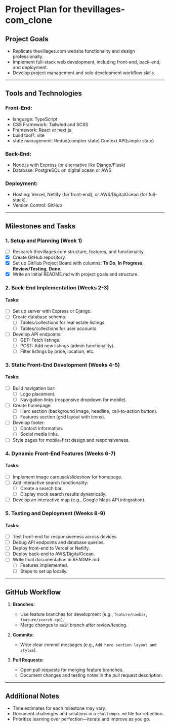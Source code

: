# Project Plan for thevillages-com_clone

## Project Goals

- Replicate thevillages.com website functionality and design professionally.
- Implement full-stack web development, including front-end, back-end, and deployment.
- Develop project management and solo development workflow skills.

---

## Tools and Technologies

### Front-End:

- language: TypeScript
- CSS Framework: Tailwind and SCSS
- Framework: React or next.js
- build tool?: vite
- state management: Redux(complex state) Context API(simple state)

### Back-End:

- Node.js with Express (or alternative like Django/Flask)
- Database: PostgreSQL on digital ocean or AWS

### Deployment:

- Hosting: Vercel, Netlify (for front-end), or AWS/DigitalOcean (for full-stack).
- Version Control: GitHub

---

## Milestones and Tasks

### 1. Setup and Planning (Week 1)

- [ ] Research thevillages.com structure, features, and functionality.
- [x] Create GitHub repository.
- [x] Set up GitHub Project Board with columns: **To Do**, **In Progress**, **Review/Testing**, **Done**.
- [x] Write an initial README.md with project goals and structure.

### 2. Back-End Implementation (Weeks 2-3)

#### Tasks:

- [ ] Set up server with Express or Django.
- [ ] Create database schema:
  - [ ] Tables/collections for real estate listings.
  - [ ] Tables/collections for user accounts.
- [ ] Develop API endpoints:
  - [ ] GET: Fetch listings.
  - [ ] POST: Add new listings (admin functionality).
  - [ ] Filter listings by price, location, etc.

### 3. Static Front-End Development (Weeks 4-5)

#### Tasks:

- [ ] Build navigation bar:
  - [ ] Logo placement.
  - [ ] Navigation links (responsive dropdown for mobile).
- [ ] Create homepage:
  - [ ] Hero section (background image, headline, call-to-action button).
  - [ ] Features section (grid layout with icons).
- [ ] Develop footer:
  - [ ] Contact information.
  - [ ] Social media links.
- [ ] Style pages for mobile-first design and responsiveness.

### 4. Dynamic Front-End Features (Weeks 6-7)

#### Tasks:

- [ ] Implement image carousel/slideshow for homepage.
- [ ] Add interactive search functionality:
  - [ ] Create a search bar.
  - [ ] Display mock search results dynamically.
- [ ] Develop an interactive map (e.g., Google Maps API integration).

### 5. Testing and Deployment (Weeks 8-9)

#### Tasks:

- [ ] Test front-end for responsiveness across devices.
- [ ] Debug API endpoints and database queries.
- [ ] Deploy front-end to Vercel or Netlify.
- [ ] Deploy back-end to AWS/DigitalOcean.
- [ ] Write final documentation in README.md:
  - [ ] Features implemented.
  - [ ] Steps to set up locally.

---

## GitHub Workflow

1. **Branches:**

   - Use feature branches for development (e.g., `feature/navbar`, `feature/search-api`).
   - Merge changes to `main` branch after review/testing.

2. **Commits:**

   - Write clear commit messages (e.g., `Add hero section layout and styles`).

3. **Pull Requests:**
   - Open pull requests for merging feature branches.
   - Document changes and testing notes in the pull request description.

---

## Additional Notes

- Time estimates for each milestone may vary.
- Document challenges and solutions in a `challenges.md` file for reflection.
- Prioritize learning over perfection—iterate and improve as you go.
